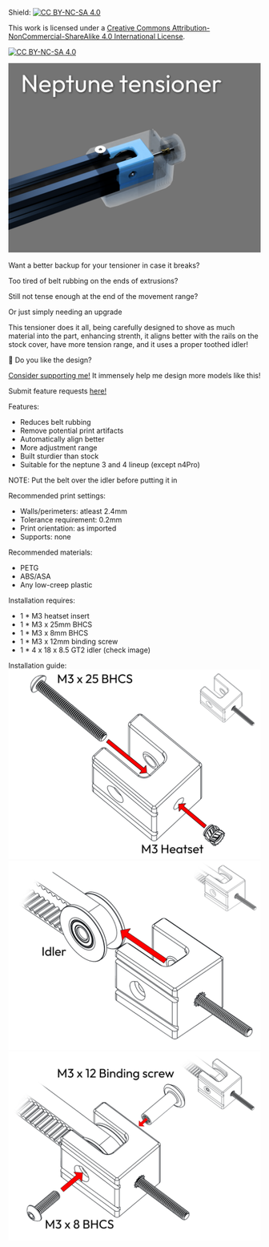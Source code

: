 Shield: [![CC BY-NC-SA 4.0][cc-by-nc-sa-shield]][cc-by-nc-sa]

This work is licensed under a
[Creative Commons Attribution-NonCommercial-ShareAlike 4.0 International License][cc-by-nc-sa].

[![CC BY-NC-SA 4.0][cc-by-nc-sa-image]][cc-by-nc-sa]

[cc-by-nc-sa]: http://creativecommons.org/licenses/by-nc-sa/4.0/
[cc-by-nc-sa-image]: https://licensebuttons.net/l/by-nc-sa/4.0/88x31.png
[cc-by-nc-sa-shield]: https://img.shields.io/badge/License-CC%20BY--NC--SA%204.0-lightgrey.svg

![Thumbnail](Images/thumbnail.png)

Want a better backup for your tensioner in case it breaks?

Too tired of belt rubbing on the ends of extrusions?

Still not tense enough at the end of the movement range?

Or just simply needing an upgrade

This tensioner does it all, being carefully designed to shove as much material into the part, enhancing strenth, it aligns better with the rails on the stock cover, have more tension range, and it uses a proper toothed idler!

🤩 Do you like the design?

[Consider supporting me!](https://buymeacoffee.com/silencedfrost) It immensely help me design more models like this!

Submit feature requests [here!](https://trello.com/b/vacGVoLQ/cad-modelling-requests)

Features:
- Reduces belt rubbing
- Remove potential print artifacts
- Automatically align better
- More adjustment range
- Built sturdier than stock
- Suitable for the neptune 3 and 4 lineup (except n4Pro)

NOTE:
Put the belt over the idler before putting it in

Recommended print settings:
- Walls/perimeters: atleast 2.4mm
- Tolerance requirement: 0.2mm
- Print orientation: as imported
- Supports: none

Recommended materials:
 - PETG
 - ABS/ASA
 - Any low-creep plastic

Installation requires:
 - 1 * M3 heatset insert
 - 1 * M3 x 25mm BHCS
 - 1 * M3 x 8mm BHCS
 - 1 * M3 x 12mm binding screw
 - 1 * 4 x 18 x 8.5 GT2 idler (check image)

Installation guide:
![Install pull screw](Images/installation%20guide%20-%20first%20step.png)
![Install assembly onto belt and idler](Images/installation%20guide%20-%20second%20step.png)
![Lock the idler with screws](Images/installation%20guide%20-%20third%20step.png)
